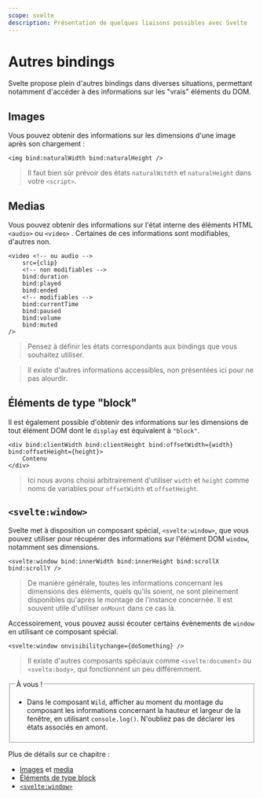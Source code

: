 ```yaml
---
scope: svelte
description: Présentation de quelques liaisons possibles avec Svelte
---
```


# Autres bindings

Svelte propose plein d'autres bindings dans diverses situations, permettant notamment d'accéder à
des informations sur les "vrais" éléments du DOM.

## Images

Vous pouvez obtenir des informations sur les dimensions d'une image après son chargement :

```svelte
<img bind:naturalWidth bind:naturalHeight />
```

> Il faut bien sûr prévoir des états `naturalWitdth` et `naturalHeight` dans votre `<script>`.

## Medias

Vous pouvez obtenir des informations sur l'état interne des éléments HTML `<audio>` ou `<video>` .
Certaines de ces informations sont modifiables, d'autres non.

```svelte
<video <!-- ou audio -->
	src={clip}
	<!-- non modifiables -->
	bind:duration
	bind:played
	bind:ended
	<!-- modifiables -->
	bind:currentTime
	bind:paused
	bind:volume
	bind:muted
/>
```

> Pensez à définir les états correspondants aux bindings que vous souhaitez utiliser.

> Il existe d'autres informations accessibles, non présentées ici pour ne pas alourdir.

## Éléments de type "block"

Il est également possible d'obtenir des informations sur les dimensions de tout élément DOM dont le
`display` est équivalent à `"block"`.

```svelte
<div bind:clientWidth bind:clientHeight bind:offsetWidth={width} bind:offsetHeight={height}>
	Contenu
</div>
```

> Ici nous avons choisi arbitrairement d'utiliser `width` et `height` comme noms de variables pour
> `offsetWidth` et `offsetHeight`.

## `<svelte:window>`

Svelte met à disposition un composant spécial, `<svelte:window>`, que vous pouvez utiliser pour
récupérer des informations sur l'élément DOM `window`, notamment ses dimensions.

```svelte
<svelte:window bind:innerWidth bind:innerHeight bind:scrollX bind:scrollY />
```

> De manière générale, toutes les informations concernant les dimensions des éléments, quels qu'ils
> soient, ne sont pleinement disponibles qu'après le montage de l'instance concernée. Il est souvent
> utile d'utiliser `onMount` dans ce cas là.

Accessoirement, vous pouvez aussi écouter certains évènements de `window` en utilisant ce composant
spécial.

```svelte
<svelte:window onvisibilitychange={doSomething} />
```

> Il existe d'autres composants spéciaux comme `<svelte:document>` ou `<svelte:body>`, qui
> fonctionnent un peu différemment.

<fieldset class='task'>
<legend>À vous !</legend>

- Dans le composant `Wild`, afficher au moment du montage du composant les informations concernant
  la hauteur et largeur de la fenêtre, en utilisant `console.log()`. N'oubliez pas de déclarer les
  états associés en amont. </fieldset>

</fieldset>

Plus de détails sur ce chapitre :

- [Images](https://svelte.dev/docs/element-directives#image-element-bindings) et
  [media](https://svelte.dev/docs/element-directives#media-element-bindings)
- [Éléments de type block](https://svelte.dev/docs/element-directives#block-level-element-bindings)
- [`<svelte:window>`](https://svelte.dev/docs/special-elements#svelte-window)
